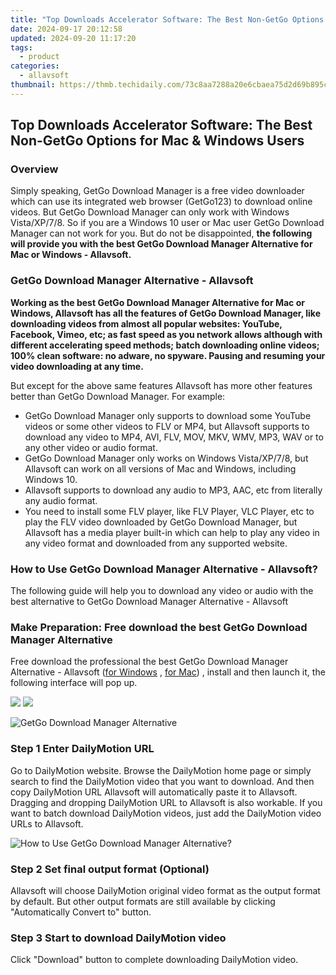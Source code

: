 ```yaml
---
title: "Top Downloads Accelerator Software: The Best Non-GetGo Options for Mac & Windows Users"
date: 2024-09-17 20:12:58
updated: 2024-09-20 11:17:20
tags:
  - product
categories:
  - allavsoft
thumbnail: https://thmb.techidaily.com/73c8aa7288a20e6cbaea75d2d69b895c345ae8292d35b3d8b3e159cf26b59b05.jpg
---
```


## Top Downloads Accelerator Software: The Best Non-GetGo Options for Mac & Windows Users

### Overview

Simply speaking, GetGo Download Manager is a free video downloader which can use its integrated web browser (GetGo123) to download online videos. But GetGo Download Manager can only work with Windows Vista/XP/7/8\. So if you are a Windows 10 user or Mac user GetGo Download Manager can not work for you. But do not be disappointed, **the following will provide you with the best GetGo Download Manager Alternative for Mac or Windows - Allavsoft.**

### GetGo Download Manager Alternative - Allavsoft

**Working as the best GetGo Download Manager Alternative for Mac or Windows, Allavsoft has all the features of GetGo Download Manager, like downloading videos from almost all popular websites: YouTube, Facebook, Vimeo, etc; as fast speed as you network allows although with different accelerating speed methods; batch downloading online videos; 100% clean software: no adware, no spyware. Pausing and resuming your video downloading at any time.**

But except for the above same features Allavsoft has more other features better than GetGo Download Manager. For example:

* GetGo Download Manager only supports to download some YouTube videos or some other videos to FLV or MP4, but Allavsoft supports to download any video to MP4, AVI, FLV, MOV, MKV, WMV, MP3, WAV or to any other video or audio format.
* GetGo Download Manager only works on Windows Vista/XP/7/8, but Allavsoft can work on all versions of Mac and Windows, including Windows 10.
* Allavsoft supports to download any audio to MP3, AAC, etc from literally any audio format.
* You need to install some FLV player, like FLV Player, VLC Player, etc to play the FLV video downloaded by GetGo Download Manager, but Allavsoft has a media player built-in which can help to play any video in any video format and downloaded from any supported website.

### How to Use GetGo Download Manager Alternative - Allavsoft?

The following guide will help you to download any video or audio with the best alternative to GetGo Download Manager Alternative - Allavsoft

### Make Preparation: Free download the best GetGo Download Manager Alternative

Free download the professional the best GetGo Download Manager Alternative - Allavsoft ([for Windows](https://tools.techidaily.com/allavsoft/products/) , [for Mac](https://tools.techidaily.com/allavsoft/products/)) , install and then launch it, the following interface will pop up.

[![](https://www.allavsoft.com/how-to/../images/how-to/free-download-win.jpg)](https://tools.techidaily.com/allavsoft/products/) [![](https://www.allavsoft.com/how-to/../images/how-to/free-download-mac.jpg)](https://tools.techidaily.com/allavsoft/products/)

![GetGo Download Manager Alternative](https://www.allavsoft.com/how-to/../images/allavsoft/screen-shot-600.jpg)

### Step 1 Enter DailyMotion URL

Go to DailyMotion website. Browse the DailyMotion home page or simply search to find the DailyMotion video that you want to download. And then copy DailyMotion URL Allavsoft will automatically paste it to Allavsoft. Dragging and dropping DailyMotion URL to Allavsoft is also workable. If you want to batch download DailyMotion videos, just add the DailyMotion video URLs to Allavsoft.

![How to Use GetGo Download Manager Alternative?](https://www.allavsoft.com/how-to/../images/how-to/download-rtmp-video/download-rtmp-video.jpg)

### Step 2 Set final output format (Optional)

Allavsoft will choose DailyMotion original video format as the output format by default. But other output formats are still available by clicking "Automatically Convert to" button.

### Step 3 Start to download DailyMotion video

Click "Download" button to complete downloading DailyMotion video.

<ins class="adsbygoogle"
     style="display:block"
     data-ad-format="autorelaxed"
     data-ad-client="ca-pub-7571918770474297"
     data-ad-slot="1223367746"></ins>



<ins class="adsbygoogle"
     style="display:block"
     data-ad-client="ca-pub-7571918770474297"
     data-ad-slot="8358498916"
     data-ad-format="auto"
     data-full-width-responsive="true"></ins>
